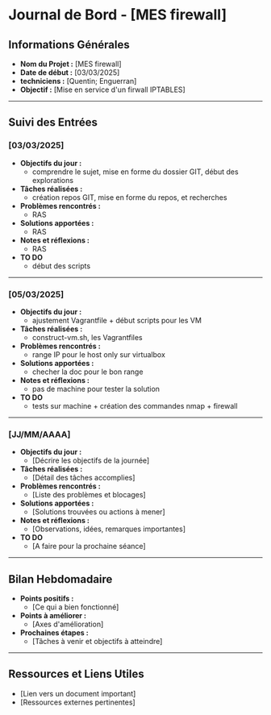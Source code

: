 # Journal de Bord - [MES firewall]

## Informations Générales
- **Nom du Projet :** [MES firewall]
- **Date de début :** [03/03/2025]
- **techniciens :** [Quentin; Enguerran]
- **Objectif :** [Mise en service d'un firwall IPTABLES]

---

## Suivi des Entrées

### [03/03/2025]
- **Objectifs du jour :**
  - comprendre le sujet, mise en forme du dossier GIT, début des explorations
- **Tâches réalisées :**
  - création repos GIT, mise en forme du repos, et recherches
- **Problèmes rencontrés :**
  - RAS
- **Solutions apportées :**
  - RAS
- **Notes et réflexions :**
  - RAS
- **TO DO**
  - début des scripts

---

### [05/03/2025]
- **Objectifs du jour :**
  - ajustement Vagrantfile + début scripts pour les VM
- **Tâches réalisées :**
  - construct-vm.sh, les Vagrantfiles
- **Problèmes rencontrés :**
  - range IP pour le host only sur virtualbox
- **Solutions apportées :**
  - checher la doc pour le bon range
- **Notes et réflexions :**
  - pas de machine pour tester la solution
- **TO DO**
  - tests sur machine + création des commandes nmap + firewall

---

### [JJ/MM/AAAA]
- **Objectifs du jour :**
  - [Décrire les objectifs de la journée]
- **Tâches réalisées :**
  - [Détail des tâches accomplies]
- **Problèmes rencontrés :**
  - [Liste des problèmes et blocages]
- **Solutions apportées :**
  - [Solutions trouvées ou actions à mener]
- **Notes et réflexions :**
  - [Observations, idées, remarques importantes]
- **TO DO**
  - [A faire pour la prochaine séance]

---

## Bilan Hebdomadaire

- **Points positifs :**
  - [Ce qui a bien fonctionné]
- **Points à améliorer :**
  - [Axes d'amélioration]
- **Prochaines étapes :**
  - [Tâches à venir et objectifs à atteindre]

---

## Ressources et Liens Utiles
- [Lien vers un document important]
- [Ressources externes pertinentes]

